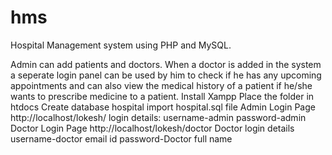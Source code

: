 # hms
Hospital Management system using PHP and MySQL.




Admin can add patients and doctors. When a doctor is added in the system a seperate login panel can be used by him to check if he has any upcoming appointments and can also view the medical history of a patient if he/she wants to prescribe medicine to a patient.
Install Xampp
Place the folder in htdocs
Create database hospital import hospital.sql file
Admin Login Page
http://localhost/lokesh/
login details:
username-admin
password-admin
Doctor Login Page
http://localhost/lokesh/doctor
Doctor login details 
username-doctor email id
password-Doctor full name
